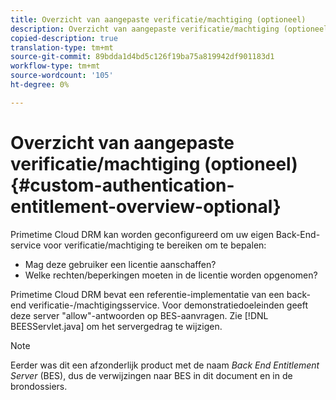 ```yaml
---
title: Overzicht van aangepaste verificatie/machtiging (optioneel)
description: Overzicht van aangepaste verificatie/machtiging (optioneel)
copied-description: true
translation-type: tm+mt
source-git-commit: 89bdda1d4bd5c126f19ba75a819942df901183d1
workflow-type: tm+mt
source-wordcount: '105'
ht-degree: 0%

---
```



# Overzicht van aangepaste verificatie/machtiging (optioneel){#custom-authentication-entitlement-overview-optional}

Primetime Cloud DRM kan worden geconfigureerd om uw eigen Back-End-service voor verificatie/machtiging te bereiken om te bepalen:

* Mag deze gebruiker een licentie aanschaffen?
* Welke rechten/beperkingen moeten in de licentie worden opgenomen?

Primetime Cloud DRM bevat een referentie-implementatie van een back-end verificatie-/machtigingsservice. Voor demonstratiedoeleinden geeft deze server &quot;allow&quot;-antwoorden op BES-aanvragen. Zie [!DNL BEESServlet.java] om het servergedrag te wijzigen.

>[!NOTE]
>
>Eerder was dit een afzonderlijk product met de naam *Back End Entitlement Server* (BES), dus de verwijzingen naar BES in dit document en in de brondossiers.

